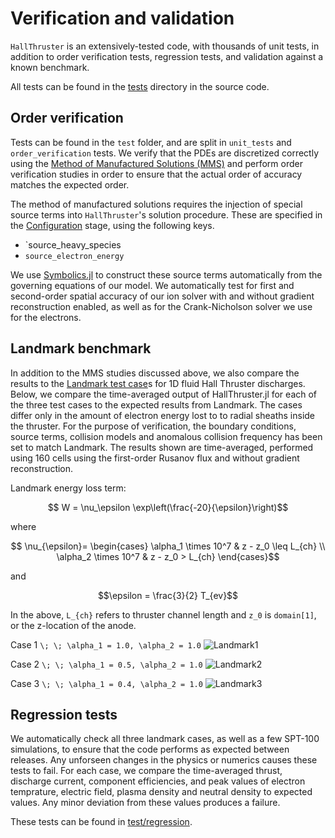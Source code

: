 # Verification and validation

`HallThruster` is an extensively-tested code, with thousands of unit tests, in addition to order verification tests, regression tests, and validation against a known benchmark.

All tests can be found in the [tests](https://github.com/UM-PEPL/HallThruster.jl/tree/main/test) directory in the source code.

## Order verification

Tests can be found in the `test` folder, and are split in `unit_tests` and `order_verification` tests.
We verify that the PDEs are discretized correctly using the [Method of Manufactured Solutions (MMS)](https://doi.org/10.1115/1.1436090) and perform order verification studies in order to ensure that the actual order of accuracy matches the expected order.

The method of manufactured solutions requires the injection of special source terms into `HallThruster`'s solution procedure.
These are specified in the [Configuration](@ref) stage, using the following keys.

- `source_heavy_species
- `source_electron_energy`

We use [Symbolics.jl](https://github.com/JuliaSymbolics/Symbolics.jl) to construct these source terms automatically from the governing equations of our model.
We automatically test for first and second-order spatial accuracy of our ion solver with and without gradient reconstruction enabled, as well as for the Crank-Nicholson solver we use for the electrons.

## Landmark benchmark

In addition to the MMS studies discussed above, we also compare the results to the [Landmark test case](https://www.landmark-plasma.com/test-case-3)s for 1D fluid Hall Thruster discharges. Below, we compare the time-averaged output of HallThruster.jl for each of the three test cases to the expected results from Landmark. The cases differ only in the amount of electron energy lost to to radial sheaths inside the thruster.  For the purpose of verification, the boundary conditions, source terms, collision models and anomalous collision frequency has been set to match Landmark. The results shown are time-averaged, performed using 160 cells using the first-order Rusanov flux and without gradient reconstruction. 

Landmark energy loss term:
```math
    W = \nu_\epsilon \exp\left(\frac{-20}{\epsilon}\right)
```

where

```math
    \nu_{\epsilon}=
    \begin{cases}
        \alpha_1 \times 10^7 & z - z_0 \leq L_{ch} \\
        \alpha_2 \times 10^7 & z - z_0 > L_{ch}
    \end{cases}
```

and

```math
\epsilon = \frac{3}{2} T_{ev}
```

In the above, ``L_{ch}`` refers to thruster channel length and ``z_0`` is `domain[1]`, or the z-location of the anode.

Case 1
``\; \; \alpha_1 = 1.0, \alpha_2 = 1.0``
![Landmark1](https://raw.githubusercontent.com/UM-PEPL/HallThruster.jl/main/docs/src/assets/landmark_case1_rusanov_160cells.jpg)

Case 2
``\; \; \alpha_1 = 0.5, \alpha_2 = 1.0``
![Landmark2](https://raw.githubusercontent.com/UM-PEPL/HallThruster.jl/main/docs/src/assets/landmark_case2_rusanov_160cells.jpg)

Case 3
``\; \; \alpha_1 = 0.4, \alpha_2 = 1.0``
![Landmark3](https://raw.githubusercontent.com/UM-PEPL/HallThruster.jl/main/docs/src/assets/landmark_case3_rusanov_160cells.jpg)
## Regression tests
We automatically check all three landmark cases, as well as a few SPT-100 simulations, to ensure that the code performs as expected between releases.
Any unforseen changes in the physics or numerics causes these tests to fail.
For each case, we compare the time-averaged thrust, discharge current, component efficiencies, and peak values of electron temprature, electric field, plasma density and neutral density to expected values. 
Any minor deviation from these values produces a failure.

These tests can be found in [test/regression](https://github.com/UM-PEPL/HallThruster.jl/tree/main/test/regression).
